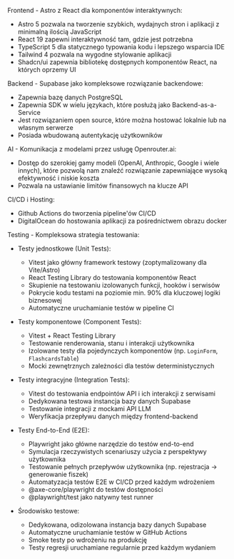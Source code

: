 Frontend - Astro z React dla komponentów interaktywnych:

- Astro 5 pozwala na tworzenie szybkich, wydajnych stron i aplikacji z minimalną ilością JavaScript
- React 19 zapewni interaktywność tam, gdzie jest potrzebna
- TypeScript 5 dla statycznego typowania kodu i lepszego wsparcia IDE
- Tailwind 4 pozwala na wygodne stylowanie aplikacji
- Shadcn/ui zapewnia bibliotekę dostępnych komponentów React, na których oprzemy UI

Backend - Supabase jako kompleksowe rozwiązanie backendowe:

- Zapewnia bazę danych PostgreSQL
- Zapewnia SDK w wielu językach, które posłużą jako Backend-as-a-Service
- Jest rozwiązaniem open source, które można hostować lokalnie lub na własnym serwerze
- Posiada wbudowaną autentykację użytkowników

AI - Komunikacja z modelami przez usługę Openrouter.ai:

- Dostęp do szerokiej gamy modeli (OpenAI, Anthropic, Google i wiele innych), które pozwolą nam znaleźć rozwiązanie zapewniające wysoką efektywność i niskie koszta
- Pozwala na ustawianie limitów finansowych na klucze API

CI/CD i Hosting:

- Github Actions do tworzenia pipeline'ów CI/CD
- DigitalOcean do hostowania aplikacji za pośrednictwem obrazu docker

Testing - Kompleksowa strategia testowania:

- Testy jednostkowe (Unit Tests):

  - Vitest jako główny framework testowy (zoptymalizowany dla Vite/Astro)
  - React Testing Library do testowania komponentów React
  - Skupienie na testowaniu izolowanych funkcji, hooków i serwisów
  - Pokrycie kodu testami na poziomie min. 90% dla kluczowej logiki biznesowej
  - Automatyczne uruchamianie testów w pipeline CI

- Testy komponentowe (Component Tests):

  - Vitest + React Testing Library
  - Testowanie renderowania, stanu i interakcji użytkownika
  - Izolowane testy dla pojedynczych komponentów (np. `LoginForm`, `FlashcardsTable`)
  - Mocki zewnętrznych zależności dla testów deterministycznych

- Testy integracyjne (Integration Tests):

  - Vitest do testowania endpointów API i ich interakcji z serwisami
  - Dedykowana testowa instancja bazy danych Supabase
  - Testowanie integracji z mockami API LLM
  - Weryfikacja przepływu danych między frontend-backend

- Testy End-to-End (E2E):

  - Playwright jako główne narzędzie do testów end-to-end
  - Symulacja rzeczywistych scenariuszy użycia z perspektywy użytkownika
  - Testowanie pełnych przepływów użytkownika (np. rejestracja -> generowanie fiszek)
  - Automatyzacja testów E2E w CI/CD przed każdym wdrożeniem
  - @axe-core/playwright do testów dostępności
  - @playwright/test jako natywny test runner

- Środowisko testowe:
  - Dedykowana, odizolowana instancja bazy danych Supabase
  - Automatyczne uruchamianie testów w GitHub Actions
  - Smoke testy po wdrożeniu na produkcję
  - Testy regresji uruchamiane regularnie przed każdym wydaniem
